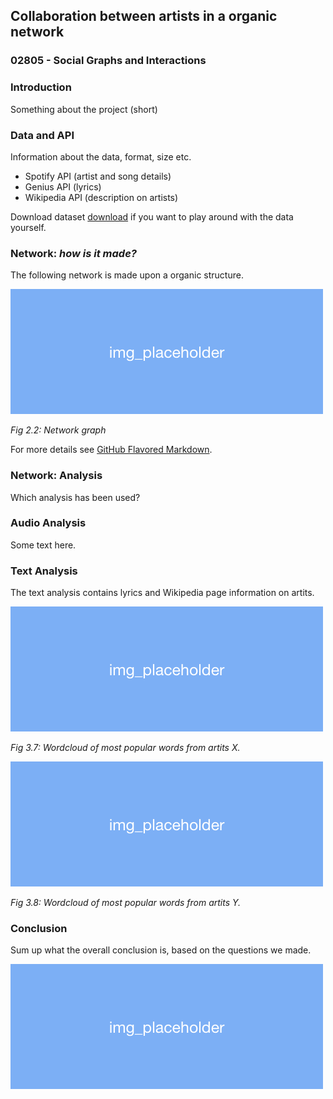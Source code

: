 ## Collaboration between artists in a organic network
### 02805 - Social Graphs and Interactions

### Introduction
Something about the project (short) 

### Data and API
Information about the data, format, size etc.

- Spotify API (artist and song details)
- Genius API (lyrics)
- Wikipedia API (description on artists)

Download dataset [download](https://github.com/marialyck/SocialGraphs/edit/master/index.md) if you want to play around with the data yourself.

### Network: _how is it made?_

The following network is made upon a organic structure.

![Image of Yaktocat](https://github.com/marialyck/SocialGraphs/blob/master/new_placeholder.png)

_Fig 2.2: Network graph_

For more details see [GitHub Flavored Markdown](https://guides.github.com/features/mastering-markdown/).

### Network: Analysis
Which analysis has been used?

### Audio Analysis
Some text here.

### Text Analysis
The text analysis contains lyrics and Wikipedia page information on artits.

![Image of Yaktocat](https://github.com/marialyck/SocialGraphs/blob/master/new_placeholder.png)

_Fig 3.7: Wordcloud of most popular words from artits X._

![Image of Yaktocat](https://github.com/marialyck/SocialGraphs/blob/master/new_placeholder.png)

_Fig 3.8: Wordcloud of most popular words from artits Y._


### Conclusion
Sum up what the overall conclusion is, based on the questions we made.

![Image of Yaktocat](https://github.com/marialyck/SocialGraphs/blob/master/new_placeholder.png)
